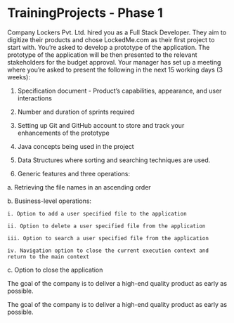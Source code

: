 # TrainingProjects - Phase 1

Company Lockers Pvt. Ltd. hired you as a Full Stack Developer. They aim to digitize their products and chose LockedMe.com as their first project to start with. You’re asked to develop a prototype of the application. The prototype of the application will be then presented to the relevant stakeholders for the budget approval. Your manager has set up a meeting where you’re asked to present the following in the next 15 working days (3 weeks): 

1. Specification document - Product’s capabilities, appearance, and user interactions

2. Number and duration of sprints required 

3. Setting up Git and GitHub account to store and track your enhancements of the prototype 

4. Java concepts being used in the project 

5. Data Structures where sorting and searching techniques are used. 

6. Generic features and three operations: 

  a. Retrieving the file names in an ascending order

  b. Business-level operations:

    i. Option to add a user specified file to the application

    ii. Option to delete a user specified file from the application

    iii. Option to search a user specified file from the application

    iv. Navigation option to close the current execution context and return to the main context

  c. Option to close the application

The goal of the company is to deliver a high-end quality product as early as possible. 

 

The goal of the company is to deliver a high-end quality product as early as possible. 
